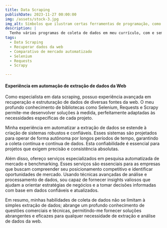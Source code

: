 ```yaml
---
title: Data Scraping
publishDate: 2023-11-27 00:00:00
img: /assets/stock-3.jpg
img_alt: Símbolos que ilustram certas ferramentas de programação, como SQL e APIs.
description: |
  Tenho vários programas de coleta de dados em meu currículo, com e sem login.
tags:
  - Data Scraping
  - Recuperar dados da web
  - Comparativo de mercado automatizado
  - Selenium
  - Requests
  - Scrapy

---
```

#### Experiência em automação de extração de dados da Web

Como especialista em data scraping, possuo experiência avançada em recuperação e estruturação de dados de diversas fontes da web. O meu profundo conhecimento de bibliotecas como Selenium, Requests e Scrapy permite-me desenvolver soluções à medida, perfeitamente adaptadas às necessidades específicas de cada projeto.

Minha experiência em automatizar a extração de dados se estende à criação de sistemas robustos e confiáveis. Esses sistemas são projetados para operar de forma autônoma por longos períodos de tempo, garantindo a coleta contínua e contínua de dados. Esta confiabilidade é essencial para projetos que exigem precisão e consistência absolutas.

Além disso, ofereço serviços especializados em pesquisa automatizada de mercado e benchmarking. Esses serviços são essenciais para as empresas que buscam compreender seu posicionamento competitivo e identificar oportunidades de mercado. Usando técnicas avançadas de análise e processamento de dados, sou capaz de fornecer insights valiosos que ajudam a orientar estratégias de negócios e a tomar decisões informadas com base em dados confiáveis ​​e atualizados.

Em resumo, minhas habilidades de coleta de dados não se limitam à simples extração de dados; abrange um profundo conhecimento de questões comerciais e técnicas, permitindo-me fornecer soluções abrangentes e eficazes para qualquer necessidade de extração e análise de dados da web.
